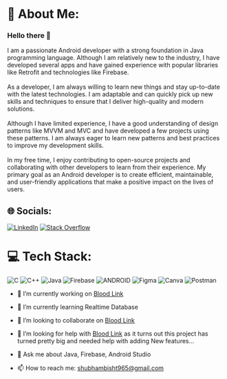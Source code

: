 


# 💫 About Me:
### Hello there 👋 

I am a passionate Android developer with a strong foundation in Java programming language. Although I am relatively new to the industry, I have developed several apps and have gained experience with popular libraries like Retrofit and technologies like Firebase.<br><br>As a developer, I am always willing to learn new things and stay up-to-date with the latest technologies. I am adaptable and can quickly pick up new skills and techniques to ensure that I deliver high-quality and modern solutions.<br><br>Although I have limited experience, I have a good understanding of design patterns like MVVM and MVC and have developed a few projects using these patterns. I am always eager to learn new patterns and best practices to improve my development skills.<br><br>In my free time, I enjoy contributing to open-source projects and collaborating with other developers to learn from their experience. My primary goal as an Android developer is to create efficient, maintainable, and user-friendly applications that make a positive impact on the lives of users.


## 🌐 Socials:
[![LinkedIn](https://img.shields.io/badge/LinkedIn-%230077B5.svg?logo=linkedin&logoColor=white)](https://linkedin.com/in/https://www.linkedin.com/in/shubhamsinghbisht-androiddeveloper/) [![Stack Overflow](https://img.shields.io/badge/-Stackoverflow-FE7A16?logo=stack-overflow&logoColor=white)](https://stackoverflow.com/users/https://stackoverflow.com/users/18078141/shubham) 

# 💻 Tech Stack:
![C](https://img.shields.io/badge/c-%2300599C.svg?style=for-the-badge&logo=c&logoColor=white) ![C++](https://img.shields.io/badge/c++-%2300599C.svg?style=for-the-badge&logo=c%2B%2B&logoColor=white) ![Java](https://img.shields.io/badge/java-%23ED8B00.svg?style=for-the-badge&logo=java&logoColor=white) ![Firebase](https://img.shields.io/badge/firebase-%23039BE5.svg?style=for-the-badge&logo=firebase) ![ANDROID](https://img.shields.io/badge/android-%2320232a.svg?style=for-the-badge&logo=android&logoColor=%a4c639) 	![Figma](https://img.shields.io/badge/figma-%23F24E1E.svg?style=for-the-badge&logo=figma&logoColor=white) ![Canva](https://img.shields.io/badge/Canva-%2300C4CC.svg?style=for-the-badge&logo=Canva&logoColor=white) ![Postman](https://img.shields.io/badge/Postman-FF6C37?style=for-the-badge&logo=postman&logoColor=white)


- 🔭 I’m currently working on [Blood Link](https://github.com/AndroidLord/BloodLink)
- 🌱 I’m currently learning Realtime Database
- 👯 I’m looking to collaborate on [Blood Link](https://github.com/AndroidLord/BloodLink)
- 🤔 I’m looking for help with [Blood Link](https://github.com/AndroidLord/BloodLink) as it turns out this project has turned pretty big and needed help with adding New features...

- 💬 Ask me about Java, Firebase, Android Studio
- 📫 How to reach me: shubhambisht965@gmail.com

